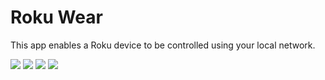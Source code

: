 # Roku Wear

This app enables a Roku device to be controlled using your local network.

![](https://i.imgur.com/32Id4PW.png)
![](https://i.imgur.com/g9Wblcv.png)
![](https://i.imgur.com/nqcKUC0.png)
![](https://i.imgur.com/uyErkEh.png)